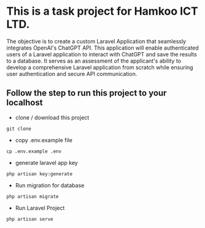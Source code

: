 # This is a task project for Hamkoo ICT LTD.

The objective is to create a custom Laravel Application that seamlessly integrates OpenAI's ChatGPT API. This application will enable authenticated users of a Laravel application to interact with ChatGPT and save the results to a database. It serves as an assessment of the applicant's ability to develop a comprehensive Laravel application from scratch while ensuring user authentication and secure API communication.

## Follow the step to run this project to your localhost

-   clone / download this project

```
git clone
```

-   copy .env.example file

```
cp .env.example .env
```

-   generate laravel app key

```
php artisan key:generate
```

-   Run migration for database

```
php artisan migrate
```

-   Run Laravel Project

```
php artisan serve
```
